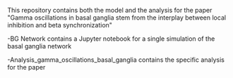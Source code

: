 This repository contains both the model and the analysis for the paper "Gamma oscillations in basal ganglia stem from the interplay between local inhibition and beta synchronization"

-BG Network contains a Jupyter notebook for a single simulation of the basal ganglia network

-Analysis_gamma_oscillations_basal_ganglia contains the specific analysis for the paper
